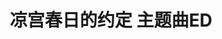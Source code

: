 ---
logo: images/music/凉宫春日的约定主题曲ED.jpg
title: 凉宫春日的约定 主题曲ED
subTitle: 游戏《凉宫春日的约定》的ED(Good End＆Bad End)专辑，分三人合唱和独唱以及伴奏，共五种版本。由Lantis于2008年1月23日发售

category: 音乐

hasResource: true
downloadList:
  - intro: mp3
    size: 102.4MB
    link: 
  - intro: ape+cue
    size: 305.6MB
    link: 
  - intro: 云盘 提取码:7hax
    size: 
    link: https://pan.baidu.com/s/1Wv363QfleuBg3_Sm6j5oHw

downloadContent: |
  游戏《凉宫春日的约定》的ED(Good End＆Bad End)专辑，收录了3人Ver、平野绫Ver、茅原实里Ver、后藤邑子Ver以及伴奏，共五种版本。由Lantis于2008年1月23日发售。<br>
  收录曲：<br>
  1．世界が夢見るユメノナカ（3人Ver. ）<br>
  作詞：畑 亜貴　作曲：田代智一　編曲：安藤高弘　歌：平野綾・茅原実里・後藤邑子<br>
  2．世界が夢見るユメノナカ（ハルヒVer.）<br>
  歌：平野綾<br>
  3．世界が夢見るユメノナカ（長門Ver.）<br>
  歌：茅原実里<br>
  4．世界が夢見るユメノナカ（みくるVer.）<br>
  歌：後藤邑子<br>
  5．世界が夢見るユメノナカ（off vocal）<br>
  6．最終未来を見せて!<br>
  作詞：畑 亜貴　作曲：田代智一　編曲：安藤高弘　歌：平野綾・茅原実里・後藤邑子<br>
  7．最終未来を見せて!（ハルヒVer.）<br>
  歌：平野綾<br>
  8．最終未来を見せて!（長門Ver.）<br>
  歌：茅原実里<br>
  9．最終未来を見せて!（みくるVer.）<br>
  歌：後藤邑子<br>
  10．最終未来を見せて!（off vocal）
---
